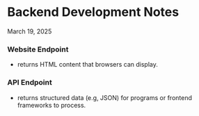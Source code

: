 # Backend Development Notes
March 19, 2025

### Website Endpoint
- returns HTML content that browsers can display.
### API Endpoint
- returns structured data (e.g, JSON) for programs or frontend frameworks to process.
